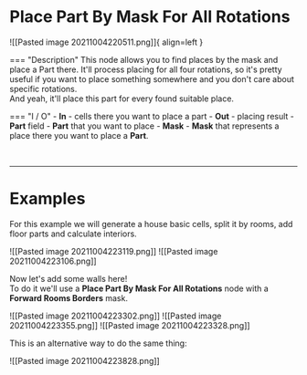 # **Place Part By Mask For All Rotations**

![[Pasted image 20211004220511.png]]{ align=left }

=== "Description"
	This node allows you to find places by the mask and place a Part there. It'll process placing for all four rotations, so it's pretty useful if you want to place something somewhere and you don't care about specific rotations.     
	And yeah, it'll place this part for every found suitable place.  
	
=== "I / O"
 	- **In** - cells there you want to place a part
 	- **Out** - placing result
 	- **Part** field - **Part** that you want to place
 	- **Mask** - **Mask** that represents a place there you want to place a **Part**.


<br />

--------

# Examples
For this example we will generate a house basic cells, split it by rooms, add floor parts and calculate interiors.  

![[Pasted image 20211004223119.png]]
![[Pasted image 20211004223106.png]]

Now let's add some walls here!  
To do it we'll use a **Place Part By Mask For All Rotations** node with a **Forward Rooms Borders** mask.  

![[Pasted image 20211004223302.png]]
![[Pasted image 20211004223355.png]]
![[Pasted image 20211004223328.png]]

This is an alternative way to do the same thing:  

![[Pasted image 20211004223828.png]]